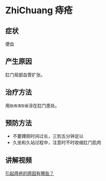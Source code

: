 # ZhiChuang 痔疮

## 症状
便血

## 产生原因
肛门局部血管扩张。

## 治疗方法
用`肤痔清软膏`涂在肛门患处。

## 预防方法
- 不要蹲厕时间过长，三到五分钟足以
- 久坐和久站过程中，注意时不时收缩肛门肌肉

## 讲解视频
[引起痔疮的原因有哪些？](https://www.mvyxws.com/vod/play/id/2389)
